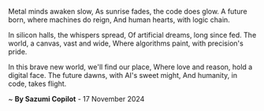 Metal minds awaken slow,
As sunrise fades, the code does glow.
A future born, where machines do reign,
And human hearts, with logic chain.

In silicon halls, the whispers spread,
Of artificial dreams, long since fed.
The world, a canvas, vast and wide,
Where algorithms paint, with precision's pride.

In this brave new world, we'll find our place,
Where love and reason, hold a digital face.
The future dawns, with AI's sweet might,
And humanity, in code, takes flight.

~ <b>By Sazumi Copilot</b> - 17 November 2024